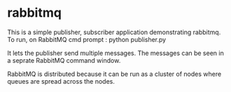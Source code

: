 # rabbitmq

This is a simple publisher, subscriber application demonstrating rabbitmq. 
To run, on RabbitMQ cmd prompt : python publisher.py

It lets the publisher send multiple messages. 
The messages can be seen in a seprate RabbitMQ command window. 

RabbitMQ is distributed because it can be run as a cluster of nodes where queues are spread across the nodes.


